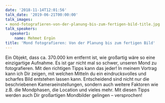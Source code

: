 ```yaml
---
date: '2018-11-14T12:01:56'
talk_date: '2019-06-21T00:00:00'
talk_images:
- mond-fotografieren-von-der-planung-bis-zum-fertigen-bild-title.jpg
talk_speakers:
  speaker1:
    name: Mehmet Ergün
title: 'Mond fotografieren: Von der Planung bis zum fertigen Bild'
---
```


Ein Objekt, dass ca. 370.000 km entfernt ist, wie großartig wäre so eine einzigartige Aufnahme. Es ist gar nicht mal so schwer, unseren Mond zu fotografieren. Mit den richtigen Tipps kann das jeder! In meinem Vortrag kann ich Dir zeigen, mit welchen Mitteln du ein eindrucksvolles und scharfes Bild entstehen lassen kann.   Entscheidend sind nicht nur die beschriebenen Kameraeinstellungen, sondern auch weitere Faktoren wie z.B. die Mondphasen, die Location und vieles mehr.   Mit diesen Tipps werden auch Dir großartigen Mondbilder gelingen – versprochen!
